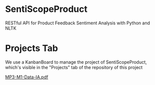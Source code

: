 # SentiScopeProduct
RESTful API for Product Feedback Sentiment Analysis with Python and NLTK

# Projects Tab
We use a KanbanBoard to manage the project of SentiScopeProduct, which's visible in the "Projects" tab of the repository of this project

[MP3-M1-Data-IA.pdf](https://github.com/user-attachments/files/20281403/MP3-M1-Data-IA.pdf)
